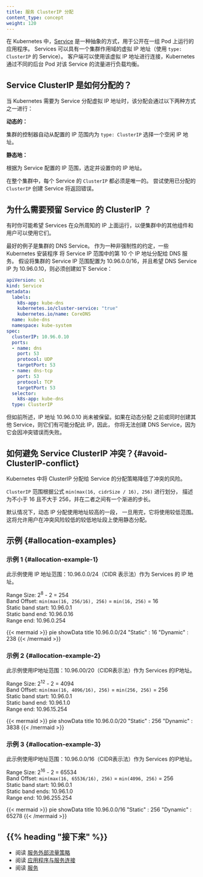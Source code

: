 ```yaml
---
title: 服务 ClusterIP 分配
content_type: concept
weight: 120
---
```

<!--
---
reviewers:
- sftim
- thockin
title: Service ClusterIP allocation
content_type: concept
weight: 120
---
-->

<!-- overview -->
<!--
In Kubernetes, [Services](/docs/concepts/services-networking/service/) are an abstract way to expose
an application running on a set of Pods. Services
can have a cluster-scoped virtual IP address (using a Service of `type: ClusterIP`).
Clients can connect using that virtual IP address, and Kubernetes then load-balances traffic to that
Service across the different backing Pods.
-->

在 Kubernetes 中，[Service](/zh-cn/docs/concepts/services-networking/service/) 是一种抽象的方式，用于公开在一组 Pod 上运行的应用程序。
Services 可以具有一个集群作用域的虚拟 IP 地址（使用 `type: ClusterIP` 的 Service）。
客户端可以使用该虚拟 IP 地址进行连接，Kubernetes 通过不同的后台 Pod 对该 Service 的流量进行负载均衡。
<!-- body -->
<!--
## How Service ClusterIPs are allocated?

When Kubernetes needs to assign a virtual IP address for a Service,
that assignment happens one of two ways:

_dynamically_
: the cluster's control plane automatically picks a free IP address from within the configured IP range for `type: ClusterIP` Services.

_statically_
: you specify an IP address of your choice, from within the configured IP range for Services.

Across your whole cluster, every Service `ClusterIP` must be unique.
Trying to create a Service with a specific `ClusterIP` that has already
been allocated will return an error.
-->
## Service ClusterIP 是如何分配的？
当 Kubernetes 需要为 Service 分配虚拟 IP 地址时，该分配会通过以下两种方式之一进行：

**动态的：**

集群的控制器自动从配置的 IP 范围内为 `type: ClusterIP` 选择一个空闲 IP 地址。

**静态地：**

根据为 Service 配置的 IP 范围，选定并设置你的 IP 地址。

在整个集群中，每个 Service 的 `ClusterIP` 都必须是唯一的。
尝试使用已分配的 `ClusterIP` 创建 Service 将返回错误。

<!--
## Why do you need to reserve Service Cluster IPs?

Sometimes you may want to have Services running in well-known IP addresses, so other components and
users in the cluster can use them.

The best example is the DNS Service for the cluster. As a soft convention, some Kubernetes installers assign the 10th IP address from
the Service IP range to the DNS service. Assuming you configured your cluster with Service IP range
10.96.0.0/16 and you want your DNS Service IP to be 10.96.0.10, you'd have to create a Service like
this:
-->
## 为什么需要预留 Service 的 ClusterIP ？

有时你可能希望 Services 在众所周知的 IP 上面运行，以便集群中的其他组件和用户可以使用它们。

最好的例子是集群的 DNS Service。 作为一种非强制性的约定，一些 Kubernetes 安装程序
将 Service IP 范围中的第 10 个 IP 地址分配给 DNS 服务。 假设将集群的 Service IP 范围配置为 
10.96.0.0/16，并且希望 DNS Service IP 为 10.96.0.10，则必须创建如下 Service：

```yaml
apiVersion: v1
kind: Service
metadata:
  labels:
    k8s-app: kube-dns
    kubernetes.io/cluster-service: "true"
    kubernetes.io/name: CoreDNS
  name: kube-dns
  namespace: kube-system
spec:
  clusterIP: 10.96.0.10
  ports:
  - name: dns
    port: 53
    protocol: UDP
    targetPort: 53
  - name: dns-tcp
    port: 53
    protocol: TCP
    targetPort: 53
  selector:
    k8s-app: kube-dns
  type: ClusterIP
```
<!--
but as it was explained before, the IP address 10.96.0.10 has not been reserved; if other Services are created
before or in parallel with dynamic allocation, there is a chance they can allocate this IP, hence,
you will not be able to create the DNS Service because it will fail with a conflict error.
-->
但如前所述，IP 地址 10.96.0.10 尚未被保留。如果在动态分配
之前或同时创建其他 Service，则它们有可能分配此 IP，因此，
你将无法创建 DNS Service，因为它会因冲突错误而失败。

<!--
## How can you avoid Service ClusterIP conflicts? {#avoid-ClusterIP-conflict}

The allocation strategy implemented in Kubernetes to allocate ClusterIPs to Services reduces the
risk of collision.

The `ClusterIP` range is divided, based on the formula `min(max(16, cidrSize / 16), 256)`,
described as _never less than 16 or more than 256 with a graduated step between them_.

Dynamic IP assignment uses the upper band by default, once this has been exhausted it will
use the lower range. This will allow users to use static allocations on the lower band with a low
risk of collision.
-->

## 如何避免 Service ClusterIP 冲突？{#avoid-ClusterIP-conflict}

Kubernetes 中将 ClusterIP 分配给 Service 的分配策略降低了冲突的风险。

`ClusterIP` 范围根据公式 `min(max(16, cidrSize / 16), 256)` 进行划分，
描述为不小于 16 且不大于 256，并在二者之间有一个渐进的步长。

默认情况下，动态 IP 分配使用地址较高的一段，
一旦用完，它将使用较低范围。这将允许用户在冲突风险较低的较低地址段上使用静态分配。

<!--
## Examples {#allocation-examples}
-->
## 示例 {#allocation-examples}

<!--
### Example 1 {#allocation-example-1}

This example uses the IP address range: 10.96.0.0/24 (CIDR notation) for the IP addresses
of Services.
-->

### 示例 1 {#allocation-example-1}
此示例使用 IP 地址范围：10.96.0.0/24（CIDR 表示法）作为 Services 的 IP 地址。

Range Size: 2<sup>8</sup> - 2 = 254  
Band Offset: `min(max(16, 256/16), 256)` = `min(16, 256)` = 16  
Static band start: 10.96.0.1  
Static band end: 10.96.0.16  
Range end: 10.96.0.254   

{{< mermaid >}}
pie showData
    title 10.96.0.0/24
    "Static" : 16
    "Dynamic" : 238
{{< /mermaid >}}
<!--
### Example 2 {#allocation-example-2}

This example uses the IP address range: 10.96.0.0/20 (CIDR notation) for the IP addresses
of Services.
-->
### 示例 2 {#allocation-example-2}
此示例使用IP地址范围：10.96.00/20（CIDR表示法）作为 Services 的IP地址。

Range Size: 2<sup>12</sup> - 2 = 4094  
Band Offset: `min(max(16, 4096/16), 256)` = `min(256, 256)` = 256  
Static band start: 10.96.0.1  
Static band end: 10.96.1.0  
Range end: 10.96.15.254  

{{< mermaid >}}
pie showData
    title 10.96.0.0/20
    "Static" : 256
    "Dynamic" : 3838
{{< /mermaid >}}
<!--
### Example 3 {#allocation-example-3}

This example uses the IP address range: 10.96.0.0/16 (CIDR notation) for the IP addresses
of Services.
-->
### 示例 3 {#allocation-example-3}
此示例使用IP地址范围：10.96.0.0/16（CIDR表示法）作为 Services 的IP地址。

Range Size: 2<sup>16</sup> - 2 = 65534  
Band Offset: `min(max(16, 65536/16), 256)` = `min(4096, 256)` = 256  
Static band start: 10.96.0.1  
Static band ends: 10.96.1.0  
Range end: 10.96.255.254  

{{< mermaid >}}
pie showData
    title 10.96.0.0/16
    "Static" : 256
    "Dynamic" : 65278
{{< /mermaid >}}
<!--
## {{% heading "whatsnext" %}}

* Read about [Service External Traffic Policy](/docs/tasks/access-application-cluster/create-external-load-balancer/#preserving-the-client-source-ip)
* Read about [Connecting Applications with Services](/docs/concepts/services-networking/connect-applications-service/)
* Read about [Services](/docs/concepts/services-networking/service/)
-->
## {{% heading "接下来" %}}

* 阅读 [服务外部流量策略](zh-cn/docs/tasks/access-application-cluster/create-external-load-balancer/#preserving-the-client-source-ip)
* 阅读 [应用程序与服务连接](zh-cn/docs/concepts/services-networking/connect-applications-service/)
* 阅读 [服务](zh-cn/docs/concepts/services-networking/service/)
